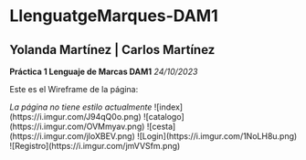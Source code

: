 # LlenguatgeMarques-DAM1

<h2>Yolanda Martínez | Carlos Martínez</h2>
<b>Práctica 1 Lenguaje de Marcas DAM1</b> <i>24/10/2023</i>
<br>
<p>Este es el Wireframe de la página:</p> <i> La página no tiene estilo actualmente</i>
![index](https://i.imgur.com/J94qQ0o.png)
![catalogo](https://i.imgur.com/OVMmyav.png)
![cesta](https://i.imgur.com/jloXBEV.png)
![Login](https://i.imgur.com/1NoLH8u.png)
![Registro](https://i.imgur.com/jmVVSfm.png)